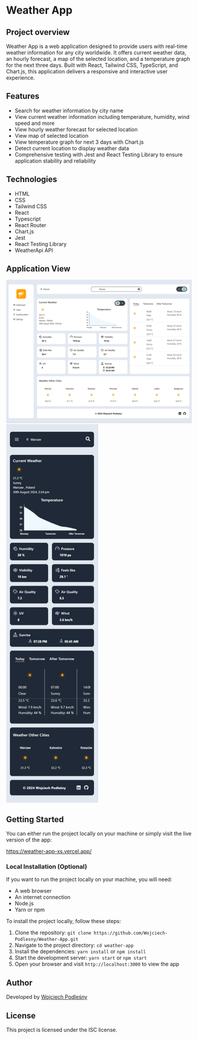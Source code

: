 # Weather App

## Project overview

Weather App is a web application designed to provide users with real-time weather information for any city worldwide. It offers current weather data, an hourly forecast, a map of the selected location, and a temperature graph for the next three days. Built with React, Tailwind CSS, TypeScript, and Chart.js, this application delivers a responsive and interactive user experience.

## Features

- Search for weather information by city name
- View current weather information including temperature, humidity, wind speed and more
- View hourly weather forecast for selected location
- View map of selected location
- View temperature graph for next 3 days with Chart.js
- Detect current location to display weather data
- Comprehensive testing with Jest and React Testing Library to ensure application stability and reliability

## Technologies

- HTML
- CSS
- Tailwind CSS
- React
- Typescript
- React Router
- Chart.js
- Jest
- React Testing Library
- WeatherApi API

## Application View

<img src="/src/assets/Screenshot_Desktop.png" alt="Desktop">

<img src="/src/assets/Screenshot_Mobile.png" alt="Mobile">

## Getting Started

You can either run the project locally on your machine or simply visit the live version of the app:

https://weather-app-xs.vercel.app/

### Local Installation (Optional)

If you want to run the project locally on your machine, you will need:

- A web browser
- An internet connection
- Node.js
- Yarn or npm

To install the project locally, follow these steps:

1. Clone the repository: `git clone https://github.com/Wojciech-Podlesny/Weather-App.git`
2. Navigate to the project directory: `cd weather-app`
3. Install the dependencies: `yarn install` or `npm install`
4. Start the development server: `yarn start` or `npm start`
5. Open your browser and visit `http://localhost:3000` to view the app

## Author

Developed by [Wojciech Podleśny](https://github.com/Wojciech-Podlesny)

## License

This project is licensed under the ISC license.
